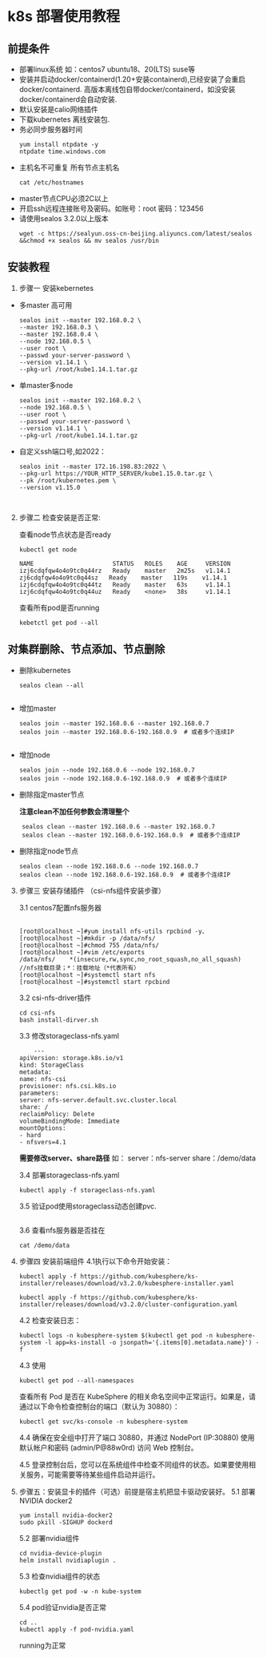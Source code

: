 # k8s 部署使用教程
## 前提条件
* 部署linux系统 如：centos7 ubuntu18、20(LTS) suse等
* 安装并启动docker/containerd(1.20+安装containerd),已经安装了会重启docker/containerd. 高版本离线包自带docker/containerd，如没安装docker/containerd会自动安装.
* 默认安装是calio网络插件
* 下载kubernetes 离线安装包.
* 务必同步服务器时间
    ```
    yum install ntpdate -y
    ntpdate time.windows.com
* 主机名不可重复 所有节点主机名 
    ```
    cat /etc/hostnames  
* master节点CPU必须2C以上
* 开启ssh远程连接账号及密码。如账号：root 密码：123456
* 请使用sealos 3.2.0以上版本
    ```
    wget -c https://sealyun.oss-cn-beijing.aliyuncs.com/latest/sealos &&chmod +x sealos && mv sealos /usr/bin 
## 安装教程
1. 步骤一 安装kebernetes 
* 多master 高可用
    ```
    sealos init --master 192.168.0.2 \
    --master 192.168.0.3 \
    --master 192.168.0.4 \
    --node 192.168.0.5 \
    --user root \
    --passwd your-server-password \
    --version v1.14.1 \
    --pkg-url /root/kube1.14.1.tar.gz 
   
* 单master多node
    ```
    sealos init --master 192.168.0.2 \
    --node 192.168.0.5 \
    --user root \
    --passwd your-server-password \
    --version v1.14.1 \
    --pkg-url /root/kube1.14.1.tar.gz

* 自定义ssh端口号,如2022：
    ```
    sealos init --master 172.16.198.83:2022 \
    --pkg-url https://YOUR_HTTP_SERVER/kube1.15.0.tar.gz \
    --pk /root/kubernetes.pem \
    --version v1.15.0



2. 步骤二  检查安装是否正常:
    
    查看node节点状态是否ready
    ```
    kubectl get node
    ```
    ```
    NAME                      STATUS   ROLES    AGE     VERSION
    izj6cdqfqw4o4o9tc0q44rz   Ready    master   2m25s   v1.14.1
    zj6cdqfqw4o4o9tc0q44sz   Ready    master   119s    v1.14.1
    izj6cdqfqw4o4o9tc0q44tz   Ready    master   63s     v1.14.1
    izj6cdqfqw4o4o9tc0q44uz   Ready    <none>   38s     v1.14.1

    ``` 
    查看所有pod是否running    
    ```
    kebetctl get pod --all 

## 对集群删除、节点添加、节点删除
* 删除kubernetes
    ```
    sealos clean --all


* 增加master
    ```
    sealos join --master 192.168.0.6 --master 192.168.0.7
    sealos join --master 192.168.0.6-192.168.0.9  # 或者多个连续IP


* 增加node
    ```
    sealos join --node 192.168.0.6 --node 192.168.0.7
    sealos join --node 192.168.0.6-192.168.0.9  # 或者多个连续IP
    
* 删除指定master节点
  
    **注意clean不加任何参数会清理整个**
```
    sealos clean --master 192.168.0.6 --master 192.168.0.7
    sealos clean --master 192.168.0.6-192.168.0.9  # 或者多个连续IP
```    

* 删除指定node节点
    ```
    sealos clean --node 192.168.0.6 --node 192.168.0.7
    sealos clean --node 192.168.0.6-192.168.0.9  # 或者多个连续IP
3. 步骤三 安装存储插件 （csi-nfs组件安装步骤）
   
   3.1 centos7配置nfs服务器 
    ```

    [root@localhost ~]#yum install nfs-utils rpcbind -y、
    [root@localhost ~]#mkdir -p /data/nfs/
    [root@localhost ~]#chmod 755 /data/nfs/
    [root@localhost ~]#vim /etc/exports
    /data/nfs/    *(insecure,rw,sync,no_root_squash,no_all_squash)    //nfs挂载目录；*：挂载地址（*代表所有）
    [root@localhost ~]#systemctl start nfs
    [root@localhost ~]#systemctl start rpcbind
    ```
   3.2 csi-nfs-driver插件
    ```
    cd csi-nfs
    bash install-dirver.sh
    ```

    3.3 修改storageclass-nfs.yaml
    ```
        ---
    apiVersion: storage.k8s.io/v1
    kind: StorageClass
    metadata:
    name: nfs-csi
    provisioner: nfs.csi.k8s.io
    parameters:
    server: nfs-server.default.svc.cluster.local
    share: /
    reclaimPolicy: Delete
    volumeBindingMode: Immediate
    mountOptions:
    - hard
    - nfsvers=4.1
    ```
    **需要修改server、share路径**
    如：
    server：nfs-server
    share：/demo/data

    3.4 部署storageclass-nfs.yaml
    ```
    kubectl apply -f storageclass-nfs.yaml
    ```
    3.5 验证pod使用storageclass动态创建pvc.
    ```
    
    ````
    3.6 查看nfs服务器是否挂在
    ```
    cat /demo/data
    ```


4. 步骤四 安装前端组件
4.1执行以下命令开始安装：
    ```
    kubectl apply -f https://github.com/kubesphere/ks-installer/releases/download/v3.2.0/kubesphere-installer.yaml
    ```
    ```
    kubectl apply -f https://github.com/kubesphere/ks-installer/releases/download/v3.2.0/cluster-configuration.yaml
    ```

    4.2 检查安装日志：
    ```
    kubectl logs -n kubesphere-system $(kubectl get pod -n kubesphere-system -l app=ks-install -o jsonpath='{.items[0].metadata.name}') -f
    ```
    4.3 使用 
    ```
    kubectl get pod --all-namespaces 
    ```
    查看所有 Pod 是否在 KubeSphere 的相关命名空间中正常运行。如果是，请通过以下命令检查控制台的端口（默认为 30880）：
    ```
    kubectl get svc/ks-console -n kubesphere-system
    ```
    4.4 确保在安全组中打开了端口 30880，并通过 NodePort (IP:30880) 使用默认帐户和密码 (admin/P@88w0rd) 访问 Web 控制台。
 

    4.5 登录控制台后，您可以在系统组件中检查不同组件的状态。如果要使用相关服务，可能需要等待某些组件启动并运行。
5. 步骤五：安装显卡的插件（可选）前提是宿主机把显卡驱动安装好。
   5.1  部署NVIDIA docker2
    ```
    yum install nvidia-docker2
    sudo pkill -SIGHUP dockerd
    ```
   
   
   5.2 部署nvidia组件
    ```
    cd nvidia-device-plugin
    helm install nvidiaplugin .
    ```
    5.3 检查nvidia组件的状态
    ```
    kubectlg get pod -w -n kube-system
    ```
    5.4 pod验证nvidia是否正常
    ```
    cd ..
    kubectl apply -f pod-nvidia.yaml
    ```
    running为正常



